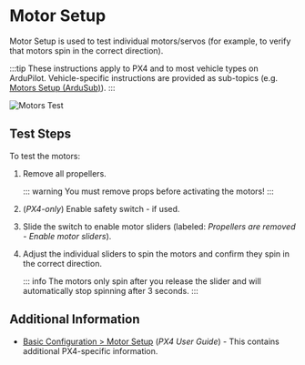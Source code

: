 # Motor Setup

Motor Setup is used to test individual motors/servos (for example, to verify that motors spin in the correct direction).

:::tip
These instructions apply to PX4 and to most vehicle types on ArduPilot.
Vehicle-specific instructions are provided as sub-topics (e.g. [Motors Setup (ArduSub)](../setup_view/motors_ardusub.md)).
:::

![Motors Test](../../../assets/setup/Motors.png)

## Test Steps

To test the motors:

1. Remove all propellers.

   ::: warning
   You must remove props before activating the motors!
   :::

2. (_PX4-only_) Enable safety switch - if used.

3. Slide the switch to enable motor sliders (labeled: _Propellers are removed - Enable motor sliders_).

4. Adjust the individual sliders to spin the motors and confirm they spin in the correct direction.

   ::: info
   The motors only spin after you release the slider and will automatically stop spinning after 3 seconds.
   :::

## Additional Information

- [Basic Configuration > Motor Setup](http://docs.px4.io/master/en/config/motors.html) (_PX4 User Guide_) - This contains additional PX4-specific information.
